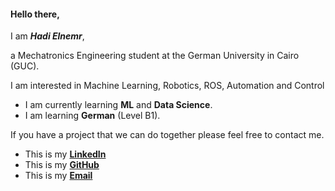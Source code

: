 #### Hello there, 
I am **_Hadi Elnemr_**,

a Mechatronics Engineering student at the German University in Cairo (GUC).

I am interested in Machine Learning, Robotics, ROS, Automation and Control

* I am currently learning **ML** and **Data Science**.
* I am learning **German** (Level B1).

If you have a project that we can do together please feel free to contact me. 
* This is my [**LinkedIn**](https://www.linkedin.com/in/hadi-elnemr/)
* This is my [**GitHub**](https://github.com/HadiElnemr)
* This is my [**Email**](hadi.elnemr@gmail.com)
 
